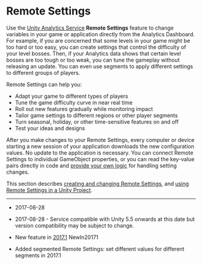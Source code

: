 # Remote Settings

Use the [Unity Analytics Service](UnityAnalytics) __Remote Settings__ feature to change variables in your game or application directly from the Analytics Dashboard. For example, if you are concerned that some levels in your game might be too hard or too easy, you can create settings that control the difficulty of your level bosses. Then, if your Analytics data shows that certain level bosses are too tough or too weak, you can tune the gameplay without releasing an update. You can even use segments to apply different settings to different groups of players. 

Remote Settings can help you:

* Adapt your game to different types of players
* Tune the game difficulty curve in near real time
* Roll out new features gradually while monitoring impact
* Tailor game settings to different regions or other player segments
* Turn seasonal, holiday, or other time-sensitive features on and off
* Test your ideas and designs

After you make changes to your Remote Settings, every computer or device starting a new session of your application downloads the new configuration values. No update to the application is necessary. You can connect Remote Settings to individual GameObject properties, or you can read the key-value pairs directly in code and [provide your own logic](UnityAnalyticsRemoteSettingsScripting) for handling setting changes.

This section describes [creating and changing Remote Settings](UnityAnalyticsRemoteSettingsCreating), and [using Remote Settings in a Unity Project](UnityAnalyticsRemoteSettingsUsing).

---

* <span class="page-edit">2017-08-28 <!-- include IncludeTextAmendPageNoEdit --></span>

* <span class="page-edit">2017-08-28 - Service compatible with Unity 5.5 onwards at this date but version compatibility may be subject to change.</span>
 
* <span class="page-history">New feature in [2017.1](https://docs.unity3d.com/2017.1/Documentation/Manual/30_search.html?q=newin20171) <span class="search-words">NewIn20171</span></span>

* <span class="page-history">Added segmented Remote Settings: set different values for different segments in 2017.1</span>